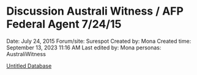 # Discussion Australi Witness / AFP Federal Agent 7/24/15

Date: July 24, 2015
Forum/site: Surespot
Created by: Mona
Created time: September 13, 2023 11:16 AM
Last edited by: Mona
personas: AustraliWitness

[Untitled Database](Discussion%20Australi%20Witness%20AFP%20Federal%20Agent%207%2024%20b4802003b88449319c5f85185e316c20/Untitled%20Database%20a2dbf7ae91b348928b7754cc6db8cd79.csv)